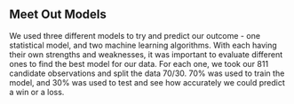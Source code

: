 ## Meet Out Models

We used three different models to try and predict our outcome - one statistical model, and two machine learning algorithms. With each having their own strengths and weaknesses, it was important to evaluate different ones to find the best model for our data. For each one, we took our 811 candidate observations and split the data 70/30. 70% was used to train the model, and 30% was used to test and see how accurately we could predict a win or a loss. 

